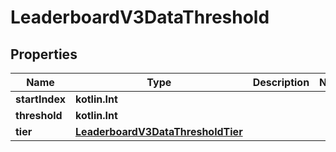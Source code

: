 
# LeaderboardV3DataThreshold

## Properties
| Name | Type | Description | Notes |
| ------------ | ------------- | ------------- | ------------- |
| **startIndex** | **kotlin.Int** |  |  |
| **threshold** | **kotlin.Int** |  |  |
| **tier** | [**LeaderboardV3DataThresholdTier**](LeaderboardV3DataThresholdTier.md) |  |  |




